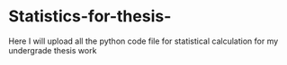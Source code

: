 # Statistics-for-thesis-
Here I will upload all the python code file for statistical calculation for my undergrade thesis work
